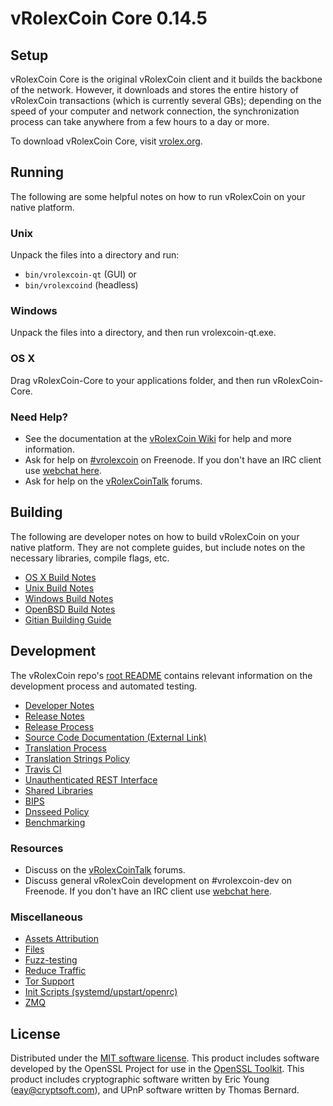 vRolexCoin Core 0.14.5
=====================

Setup
---------------------
vRolexCoin Core is the original vRolexCoin client and it builds the backbone of the network. However, it downloads and stores the entire history of vRolexCoin transactions (which is currently several GBs); depending on the speed of your computer and network connection, the synchronization process can take anywhere from a few hours to a day or more.

To download vRolexCoin Core, visit [vrolex.org](https://vrolex.org).

Running
---------------------
The following are some helpful notes on how to run vRolexCoin on your native platform.

### Unix

Unpack the files into a directory and run:

- `bin/vrolexcoin-qt` (GUI) or
- `bin/vrolexcoind` (headless)

### Windows

Unpack the files into a directory, and then run vrolexcoin-qt.exe.

### OS X

Drag vRolexCoin-Core to your applications folder, and then run vRolexCoin-Core.

### Need Help?

* See the documentation at the [vRolexCoin Wiki](https://vrolexcoin.info/)
for help and more information.
* Ask for help on [#vrolexcoin](http://webchat.freenode.net?channels=vrolexcoin) on Freenode. If you don't have an IRC client use [webchat here](http://webchat.freenode.net?channels=vrolexcoin).
* Ask for help on the [vRolexCoinTalk](https://vrolexcointalk.io/) forums.

Building
---------------------
The following are developer notes on how to build vRolexCoin on your native platform. They are not complete guides, but include notes on the necessary libraries, compile flags, etc.

- [OS X Build Notes](build-osx.md)
- [Unix Build Notes](build-unix.md)
- [Windows Build Notes](build-windows.md)
- [OpenBSD Build Notes](build-openbsd.md)
- [Gitian Building Guide](gitian-building.md)

Development
---------------------
The vRolexCoin repo's [root README](/README.md) contains relevant information on the development process and automated testing.

- [Developer Notes](developer-notes.md)
- [Release Notes](release-notes.md)
- [Release Process](release-process.md)
- [Source Code Documentation (External Link)](https://dev.visucore.com/vrolexcoin/doxygen/)
- [Translation Process](translation_process.md)
- [Translation Strings Policy](translation_strings_policy.md)
- [Travis CI](travis-ci.md)
- [Unauthenticated REST Interface](REST-interface.md)
- [Shared Libraries](shared-libraries.md)
- [BIPS](bips.md)
- [Dnsseed Policy](dnsseed-policy.md)
- [Benchmarking](benchmarking.md)

### Resources
* Discuss on the [vRolexCoinTalk](https://vrolexcointalk.io/) forums.
* Discuss general vRolexCoin development on #vrolexcoin-dev on Freenode. If you don't have an IRC client use [webchat here](http://webchat.freenode.net/?channels=vrolexcoin-dev).

### Miscellaneous
- [Assets Attribution](assets-attribution.md)
- [Files](files.md)
- [Fuzz-testing](fuzzing.md)
- [Reduce Traffic](reduce-traffic.md)
- [Tor Support](tor.md)
- [Init Scripts (systemd/upstart/openrc)](init.md)
- [ZMQ](zmq.md)

License
---------------------
Distributed under the [MIT software license](/COPYING).
This product includes software developed by the OpenSSL Project for use in the [OpenSSL Toolkit](https://www.openssl.org/). This product includes
cryptographic software written by Eric Young ([eay@cryptsoft.com](mailto:eay@cryptsoft.com)), and UPnP software written by Thomas Bernard.
